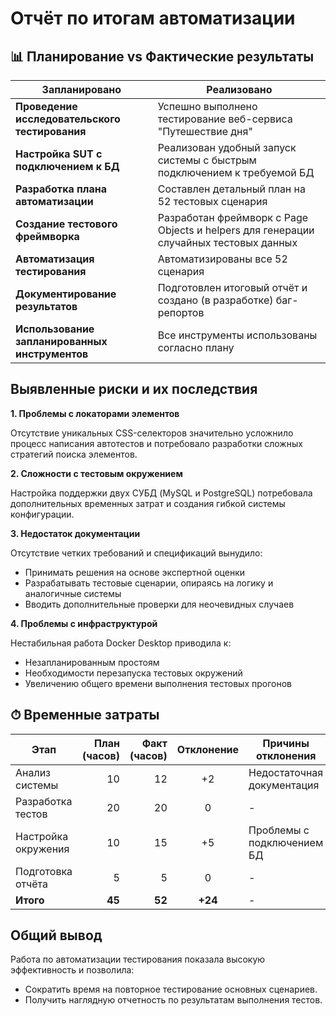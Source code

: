 # **Отчёт по итогам автоматизации**

## 📊 Планирование vs Фактические результаты

| Запланировано | Реализовано |
|---------------|-------------|
| **Проведение исследовательского тестирования** | Успешно выполнено тестирование веб-сервиса "Путешествие дня" |
| **Настройка SUT с подключением к БД** | Реализован удобный запуск системы с быстрым подключением к требуемой БД |
| **Разработка плана автоматизации** | Составлен детальный план на 52 тестовых сценария |
| **Создание тестового фреймворка** | Разработан фреймворк с Page Objects и helpers для генерации случайных тестовых данных |
| **Автоматизация тестирования** | Автоматизированы все 52 сценария |
| **Документирование результатов** | Подготовлен итоговый отчёт и создано (в разработке)  баг-репортов |
| **Использование запланированных инструментов** | Все инструменты использованы согласно плану |

## **Выявленные риски и их последствия**
**1. Проблемы с локаторами элементов**

Отсутствие уникальных CSS-селекторов значительно усложнило процесс написания автотестов и потребовало разработки сложных стратегий поиска элементов.

**2. Сложности с тестовым окружением**

Настройка поддержки двух СУБД (MySQL и PostgreSQL) потребовала дополнительных временных затрат и создания гибкой системы конфигурации.

**3. Недостаток документации**

Отсутствие четких требований и спецификаций вынудило:
- Принимать решения на основе экспертной оценки
- Разрабатывать тестовые сценарии, опираясь на логику и аналогичные системы
- Вводить дополнительные проверки для неочевидных случаев

**4. Проблемы с инфраструктурой**

Нестабильная работа Docker Desktop приводила к:
- Незапланированным простоям
- Необходимости перезапуска тестовых окружений
- Увеличению общего времени выполнения тестовых прогонов

## **⏱ Временные затраты**

| Этап                     | План (часов) | Факт (часов) | Отклонение | Причины отклонения         |
|--------------------------|-------------:|-------------:|:----------:|----------------------------|
| Анализ системы      | 10           | 12           | +2         | Недостаточная документация |
| Разработка тестов    | 20           | 20           | 0          | -                          |
| Настройка окружения  | 10           | 15           | +5         | Проблемы с подключением БД |
| Подготовка отчёта    | 5            | 5            | 0          | -                          |
| **Итого**               | **45**       | **52**       | **+24**     | -                          |

## **Общий вывод**
Работа по автоматизации тестирования показала высокую эффективность и позволила:

- Сократить время на повторное тестирование основных сценариев.
- Получить наглядную отчетность по результатам выполнения тестов.
